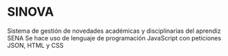 # SINOVA
Sistema de gestión de novedades académicas y disciplinarias del aprendiz SENA
Se hace uso de lenguaje de programación JavaScript con peticiones JSON, HTML y CSS